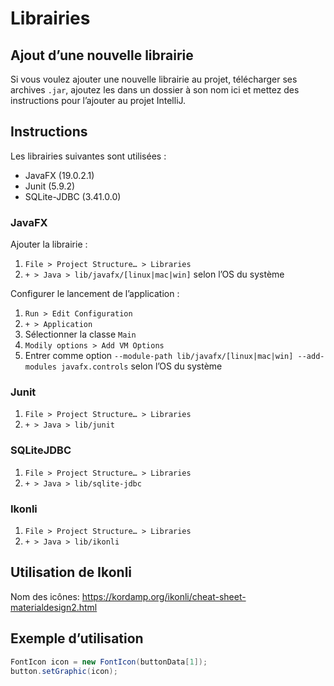 # Librairies

## Ajout d’une nouvelle librairie

Si vous voulez ajouter une nouvelle librairie au projet, télécharger ses archives `.jar`, ajoutez les dans un dossier à son nom ici et mettez des instructions pour l’ajouter au projet IntelliJ.

## Instructions

Les librairies suivantes sont utilisées :

- JavaFX (19.0.2.1)
- Junit (5.9.2)
- SQLite-JDBC (3.41.0.0)

### JavaFX

Ajouter la librairie :

1. `File > Project Structure… > Libraries`
2. `+ > Java > lib/javafx/[linux|mac|win]` selon l’OS du système

Configurer le lancement de l’application :

1. `Run > Edit Configuration`
2. `+ > Application`
3. Sélectionner la classe `Main`
4. `Modily options > Add VM Options`
5. Entrer comme option `--module-path lib/javafx/[linux|mac|win] --add-modules javafx.controls` selon l’OS du système

### Junit

1. `File > Project Structure… > Libraries`
2. `+ > Java > lib/junit`

### SQLiteJDBC

1. `File > Project Structure… > Libraries`
2. `+ > Java > lib/sqlite-jdbc`

### Ikonli

1. `File > Project Structure… > Libraries`
2. `+ > Java > lib/ikonli`

## Utilisation de Ikonli
Nom des icônes: https://kordamp.org/ikonli/cheat-sheet-materialdesign2.html

## Exemple d’utilisation
```java
FontIcon icon = new FontIcon(buttonData[1]);
button.setGraphic(icon);
```
